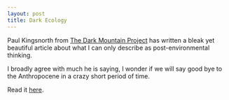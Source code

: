```yaml
---
layout: post
title: Dark Ecology
---
```


Paul Kingsnorth from [The Dark Mountain Project](http://dark-mountain.net/about/manifesto/) has written a bleak yet beautiful article about what I can only describe as post-environmental thinking.

I broadly agree with much he is saying, I wonder if we will say good bye to the Anthropocene in a crazy short period of time.

Read it [here](http://www.orionmagazine.org/index.php/articles/article/7277/).